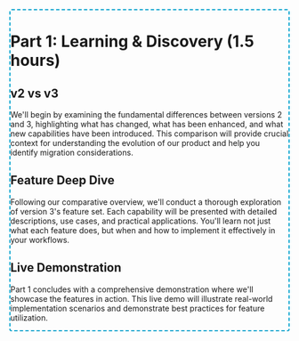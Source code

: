 <div class="flex flex-col p-x-6" style="border: 2px dashed #00a0cc; border-radius: 4px">

  # Part 1: Learning & Discovery (1.5 hours)

  ## v2 vs v3

  We'll begin by examining the fundamental differences between versions 2 and 3, highlighting what has changed, what has been enhanced, and what new capabilities have been introduced. This comparison will provide crucial context for understanding the evolution of our product and help you identify migration considerations.

  ## Feature Deep Dive

  Following our comparative overview, we'll conduct a thorough exploration of version 3's feature set. Each capability will be presented with detailed descriptions, use cases, and practical applications. You'll learn not just what each feature does, but when and how to implement it effectively in your workflows.

  ## Live Demonstration

  Part 1 concludes with a comprehensive demonstration where we'll showcase the features in action. This live demo will illustrate real-world implementation scenarios and demonstrate best practices for feature utilization.

</div>